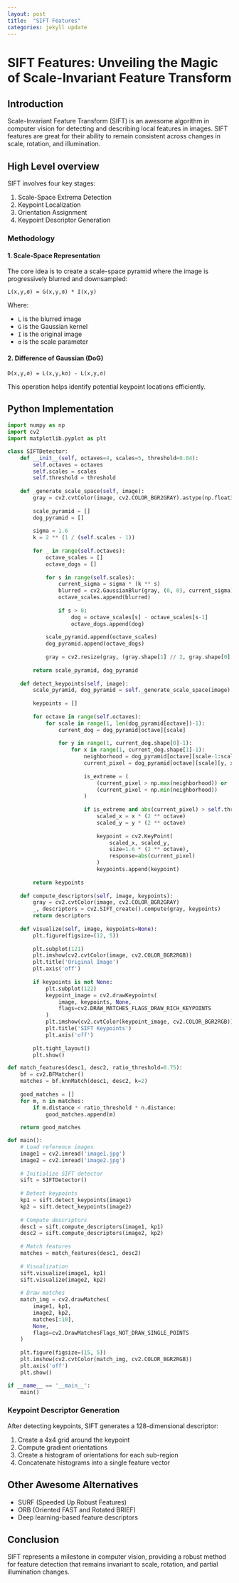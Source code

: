 ```yaml
---
layout: post
title:  "SIFT Features"
categories: jekyll update
---
```



# SIFT Features: Unveiling the Magic of Scale-Invariant Feature Transform

## Introduction

Scale-Invariant Feature Transform (SIFT) is an awesome algorithm in computer vision for detecting and describing local features in images. SIFT features are great for their ability to remain consistent across changes in scale, rotation, and illumination.

## High Level overview

SIFT involves four key stages:
1. Scale-Space Extrema Detection
2. Keypoint Localization
3. Orientation Assignment
4. Keypoint Descriptor Generation

### Methodology

#### 1. Scale-Space Representation

The core idea is to create a scale-space pyramid where the image is progressively blurred and downsampled:

```
L(x,y,σ) = G(x,y,σ) * I(x,y)
```

Where:
- `L` is the blurred image
- `G` is the Gaussian kernel
- `I` is the original image
- `σ` is the scale parameter

#### 2. Difference of Gaussian (DoG)

```
D(x,y,σ) = L(x,y,kσ) - L(x,y,σ)
```

This operation helps identify potential keypoint locations efficiently.

## Python Implementation


```python
import numpy as np
import cv2
import matplotlib.pyplot as plt

class SIFTDetector:
    def __init__(self, octaves=4, scales=5, threshold=0.04):
        self.octaves = octaves
        self.scales = scales
        self.threshold = threshold
        
    def _generate_scale_space(self, image):
        gray = cv2.cvtColor(image, cv2.COLOR_BGR2GRAY).astype(np.float32)
        
        scale_pyramid = []
        dog_pyramid = []
        
        sigma = 1.6
        k = 2 ** (1 / (self.scales - 1))
        
        for _ in range(self.octaves):
            octave_scales = []
            octave_dogs = []
            
            for s in range(self.scales):
                current_sigma = sigma * (k ** s)
                blurred = cv2.GaussianBlur(gray, (0, 0), current_sigma)
                octave_scales.append(blurred)
                
                if s > 0:
                    dog = octave_scales[s] - octave_scales[s-1]
                    octave_dogs.append(dog)
            
            scale_pyramid.append(octave_scales)
            dog_pyramid.append(octave_dogs)
            
            gray = cv2.resize(gray, (gray.shape[1] // 2, gray.shape[0] // 2))
        
        return scale_pyramid, dog_pyramid
    
    def detect_keypoints(self, image):
        scale_pyramid, dog_pyramid = self._generate_scale_space(image)
        
        keypoints = []
        
        for octave in range(self.octaves):
            for scale in range(1, len(dog_pyramid[octave])-1):
                current_dog = dog_pyramid[octave][scale]
                
                for y in range(1, current_dog.shape[0]-1):
                    for x in range(1, current_dog.shape[1]-1):
                        neighborhood = dog_pyramid[octave][scale-1:scale+2][:, y-1:y+2, x-1:x+2]
                        current_pixel = dog_pyramid[octave][scale][y, x]
                        
                        is_extreme = (
                            (current_pixel > np.max(neighborhood)) or 
                            (current_pixel < np.min(neighborhood))
                        )
                        
                        if is_extreme and abs(current_pixel) > self.threshold:
                            scaled_x = x * (2 ** octave)
                            scaled_y = y * (2 ** octave)
                            
                            keypoint = cv2.KeyPoint(
                                scaled_x, scaled_y, 
                                size=1.6 * (2 ** octave), 
                                response=abs(current_pixel)
                            )
                            keypoints.append(keypoint)
        
        return keypoints
    
    def compute_descriptors(self, image, keypoints):
        gray = cv2.cvtColor(image, cv2.COLOR_BGR2GRAY)
        _, descriptors = cv2.SIFT_create().compute(gray, keypoints)
        return descriptors
    
    def visualize(self, image, keypoints=None):
        plt.figure(figsize=(12, 5))
        
        plt.subplot(121)
        plt.imshow(cv2.cvtColor(image, cv2.COLOR_BGR2RGB))
        plt.title('Original Image')
        plt.axis('off')
        
        if keypoints is not None:
            plt.subplot(122)
            keypoint_image = cv2.drawKeypoints(
                image, keypoints, None, 
                flags=cv2.DRAW_MATCHES_FLAGS_DRAW_RICH_KEYPOINTS
            )
            plt.imshow(cv2.cvtColor(keypoint_image, cv2.COLOR_BGR2RGB))
            plt.title('SIFT Keypoints')
            plt.axis('off')
        
        plt.tight_layout()
        plt.show()

def match_features(desc1, desc2, ratio_threshold=0.75):
    bf = cv2.BFMatcher()
    matches = bf.knnMatch(desc1, desc2, k=2)
    
    good_matches = []
    for m, n in matches:
        if m.distance < ratio_threshold * n.distance:
            good_matches.append(m)
    
    return good_matches

def main():
    # Load reference images
    image1 = cv2.imread('image1.jpg')
    image2 = cv2.imread('image2.jpg')
    
    # Initialize SIFT detector
    sift = SIFTDetector()
    
    # Detect keypoints
    kp1 = sift.detect_keypoints(image1)
    kp2 = sift.detect_keypoints(image2)
    
    # Compute descriptors
    desc1 = sift.compute_descriptors(image1, kp1)
    desc2 = sift.compute_descriptors(image2, kp2)
    
    # Match features
    matches = match_features(desc1, desc2)
    
    # Visualization
    sift.visualize(image1, kp1)
    sift.visualize(image2, kp2)
    
    # Draw matches
    match_img = cv2.drawMatches(
        image1, kp1, 
        image2, kp2, 
        matches[:10], 
        None, 
        flags=cv2.DrawMatchesFlags_NOT_DRAW_SINGLE_POINTS
    )
    
    plt.figure(figsize=(15, 5))
    plt.imshow(cv2.cvtColor(match_img, cv2.COLOR_BGR2RGB))
    plt.axis('off')
    plt.show()

if __name__ == '__main__':
    main()
```


### Keypoint Descriptor Generation

After detecting keypoints, SIFT generates a 128-dimensional descriptor:
1. Create a 4x4 grid around the keypoint
2. Compute gradient orientations
3. Create a histogram of orientations for each sub-region
4. Concatenate histograms into a single feature vector

## Other Awesome Alternatives

- SURF (Speeded Up Robust Features)
- ORB (Oriented FAST and Rotated BRIEF)
- Deep learning-based feature descriptors

## Conclusion

SIFT represents a milestone in computer vision, providing a robust method for feature detection that remains invariant to scale, rotation, and partial illumination changes.